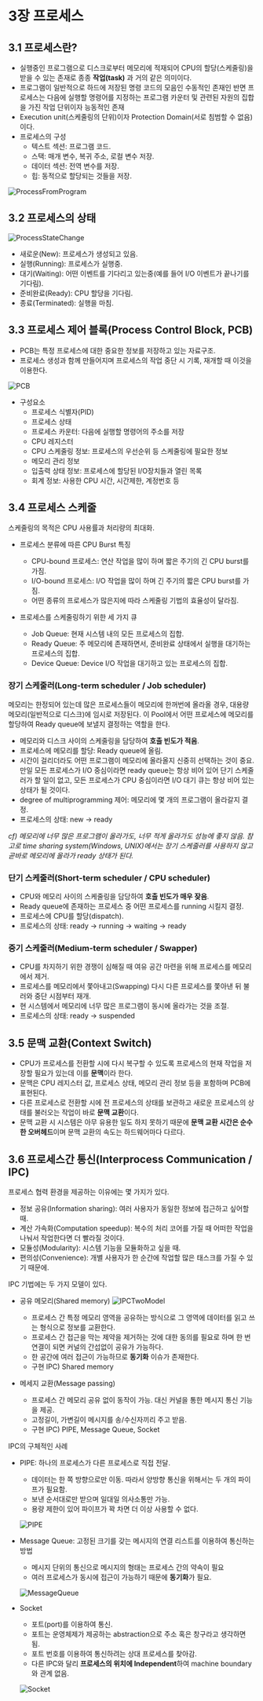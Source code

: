 # 3장 프로세스
## 3.1 프로세스란?
- 실행중인 프로그램으로 디스크로부터 메모리에 적재되어 CPU의 할당(스케줄링)을 받을 수 있는 존재로 종종 **작업(task)** 과 거의 같은 의미이다.
- 프로그램이 일반적으로 하드에 저장된 명령 코드의 모음인 수동적인 존재인 반면 프로세스는 다음에 실행할 명령어를 지정하는 프로그램 카운터 및 관련된 자원의 집합을 가진 작업 단위이자 능동적인 존재
- Execution unit(스케줄링의 단위)이자 Protection Domain(서로 침범할 수 없음)이다.
- 프로세스의 구성
  - 텍스트 섹션: 프로그램 코드.
  - 스택: 매개 변수, 복귀 주소, 로컬 변수 저장.
  - 데이터 섹션: 전역 변수를 저장.
  - 힙: 동적으로 할당되는 것들을 저장.

![ProcessFromProgram](ProcessFromProgram.png)

## 3.2 프로세스의 상태
![ProcessStateChange](ProcessStateChange.png)
- 새로운(New): 프로세스가 생성되고 있음.
- 실행(Running): 프로세스가 실행중.
- 대기(Waiting): 어떤 이벤트를 기다리고 있는중(예를 들어 I/O 이벤트가 끝나기를 기다림).
- 준비완료(Ready): CPU 할당을 기다림.
- 종료(Terminated): 실행을 마침.

## 3.3 프로세스 제어 블록(Process Control Block, PCB)
- PCB는 특정 프로세스에 대한 중요한 정보를 저장하고 있는 자료구조.
- 프로세스 생성과 함께 만들어지며 프로세스의 작업 중단 시 기록, 재개할 때 이것을 이용한다.

![PCB](PCB.png)
- 구성요소
  - 프로세스 식별자(PID)
  - 프로세스 상태
  - 프로세스 카운터: 다음에 실행할 명령어의 주소를 저장
  - CPU 레지스터
  - CPU 스케줄링 정보: 프로세스의 우선순위 등 스케줄링에 필요한 정보
  - 메모리 관리 정보
  - 입출력 상태 정보: 프로세스에 할당된 I/O장치들과 열린 목록
  - 회계 정보: 사용한 CPU 시간, 시간제한, 계정번호 등

## 3.4 프로세스 스케줄
스케줄링의 목적은 CPU 사용률과 처리량의 최대화.

- 프로세스 분류에 따른 CPU Burst 특징
  - CPU-bound 프로세스: 연산 작업을 많이 하며 짧은 주기의 긴 CPU burst를 가짐.
  - I/O-bound 프로세스: I/O 작업을 많이 하며 긴 주기의 짧은 CPU burst를 가짐.
  - 어떤 종류의 프로세스가 많은지에 따라 스케줄링 기법의 효율성이 달라짐.

- 프로세스를 스케줄링하기 위한 세 가지 큐
  - Job Queue: 현재 시스템 내의 모든 프로세스의 집합.
  - Ready Queue: 주 메모리에 존재하면서, 준비완료 상태에서 실행을 대기하는 프로세스의 집합.
  - Device Queue: Device I/O 작업을 대기하고 있는 프로세스의 집합.

### 장기 스케줄러(Long-term scheduler / Job scheduler)
메모리는 한정되어 있는데 많은 프로세스들이 메모리에 한꺼번에 올라올 경우, 대용량 메모리(일반적으로 디스크)에 임시로 저장된다. 이 Pool에서 어떤 프로세스에 메모리를 할당하여 Ready queue에 보낼지 결정하는 역할을 한다.
- 메모리와 디스크 사이의 스케줄링을 담당하여 **호출 빈도가 적음**.
- 프로세스에 메모리를 할당: Ready queue에 올림.
- 시간이 걸리더라도 어떤 프로그램이 메모리에 올라올지 신중히 선택하는 것이 중요. 만일 모든 프로세스가 I/O 중심이라면 ready queue는 항상 비어 있어 단기 스케줄러가 할 일이 없고, 모든 프로세스가 CPU 중심이라면 I/O 대기 큐는 항상 비어 있는 상태가 될 것이다.
- degree of multiprogramming 제어: 메모리에 몇 개의 프로그램이 올라갈지 결정.
- 프로세스의 상태: new -> ready

*cf) 메모리에 너무 많은 프로그램이 올라가도, 너무 적게 올라가도 성능에 좋지 않음. 참고로 time sharing system(Windows, UNIX)에서는 장기 스케줄러를 사용하지 않고 곧바로 메모리에 올라가 ready 상태가 된다.*

### 단기 스케줄러(Short-term scheduler / CPU scheduler)
- CPU와 메모리 사이의 스케줄링을 담당하여 **호출 빈도가 매우 잦음**.
- Ready queue에 존재하는 프로세스 중 어떤 프로세스를 running 시킬지 결정.
- 프로세스에 CPU를 할당(dispatch).
- 프로세스의 상태: ready -> running -> waiting -> ready

### 중기 스케줄러(Medium-term scheduler / Swapper)
- CPU를 차지하기 위한 경쟁이 심해질 때 여유 공간 마련을 위해 프로세스를 메모리에서 제거.
- 프로세스를 메모리에서 쫓아내고(Swapping) 다시 다른 프로세스를 쫓아낸 뒤 불러와 중단 시점부터 재개.
- 현 시스템에서 메모리에 너무 많은 프로그램이 동시에 올라가는 것을 조절.
- 프로세스의 상태: ready -> suspended

## 3.5 문맥 교환(Context Switch)
- CPU가 프로세스를 전환할 시에 다시 복구할 수 있도록 프로세스의 현재 작업을 저장할 필요가 있는데 이를 **문맥**이라 한다.
- 문맥은 CPU 레지스터 값, 프로세스 상태, 메모리 관리 정보 등을 포함하며 PCB에 표현된다.
- 다른 프로세스로 전환할 시에 전 프로세스의 상태를 보관하고 새로운 프로세스의 상태를 불러오는 작업이 바로 **문맥 교환**이다.
- 문맥 교환 시 시스템은 아무 유용한 일도 하지 못하기 때문에 **문맥 교환 시간은 순수한 오버헤드**이며 문맥 교환의 속도는 하드웨어마다 다르다.

## 3.6 프로세스간 통신(Interprocess Communication / IPC)
프로세스 협력 환경을 제공하는 이유에는 몇 가지가 있다.
- 정보 공유(Information sharing): 여러 사용자가 동일한 정보에 접근하고 싶어할 때.
- 계산 가속화(Computation speedup): 복수의 처리 코어를 가질 때 어떠한 작업을 나눠서 작업한다면 더 빨라질 것이다.
- 모듈성(Modularity): 시스템 기능을 모듈화하고 싶을 때.
- 편의성(Convenience): 개별 사용자가 한 순간에 작업할 많은 태스크를 가질 수 있기 때문에.

IPC 기법에는 두 가지 모델이 있다.
- 공유 메모리(Shared memory)
![IPCTwoModel](IPCTwoModel.png)

  - 프로세스 간 특정 메모리 영역을 공유하는 방식으로 그 영역에 데이터를 읽고 쓰는 형식으로 정보를 교환한다.
  - 프로세스 간 접근을 막는 제약을 제거하는 것에 대한 동의를 필요로 하며 한 번 연결이 되면 커널의 간섭없이 공유가 가능하다.
  - 한 공간에 여러 접근이 가능하므로 **동기화** 이슈가 존재한다.
  - 구현 IPC) Shared memory
- 메세지 교환(Message passing)
  - 프로세스 간 메모리 공유 없이 동작이 가능. 대신 커널을 통한 메시지 통신 기능을 제공.
  - 고정길이, 가변길이 메시지를 송/수신자끼리 주고 받음.
  - 구현 IPC) PIPE, Message Queue, Socket

IPC의 구체적인 사례

- PIPE: 하나의 프로세스가 다른 프로세스로 직접 전달.
  - 데이터는 한 쪽 방향으로만 이동. 따라서 양방향 통신을 위해서는 두 개의 파이프가 필요함.
  - 보낸 순서대로만 받으며 일대일 의사소통만 가능.
  - 용량 제한이 있어 파이프가 꽉 차면 더 이상 사용할 수 없다.

  ![PIPE](PIPE.png)

- Message Queue: 고정된 크기를 갖는 메시지의 연결 리스트를 이용하여 통신하는 방법
  - 메시지 단위의 통신으로 메시지의 형태는 프로세스 간의 약속이 필요
  - 여러 프로세스가 동시에 접근이 가능하기 때문에 **동기화**가 필요.

  ![MessageQueue](MessageQueue.png)

- Socket
  - 포트(port)를 이용하여 통신.
  - 포트는 운영체제가 제공하는 abstraction으로 주소 혹은 창구라고 생각하면 됨.
  - 포트 번호를 이용하여 통신하려는 상대 프로세스를 찾아감.
  - 다른 IPC와 달리 **프로세스의 위치에 Independent**하여 machine boundary와 관계 없음.

  ![Socket](Socket.png)
